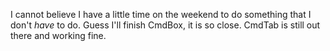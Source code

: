 I cannot believe I have a little time on the weekend to do something
that I don't *have* to do. Guess I'll finish CmdBox, it is so close.
CmdTab is still out there and working fine.
